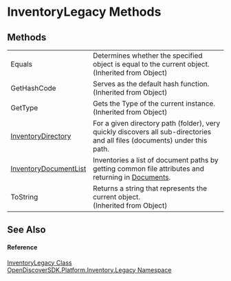 # InventoryLegacy Methods




## Methods
<table>
<tr>
<td>Equals</td>
<td>Determines whether the specified object is equal to the current object.<br />(Inherited from Object)</td></tr>
<tr>
<td>GetHashCode</td>
<td>Serves as the default hash function.<br />(Inherited from Object)</td></tr>
<tr>
<td>GetType</td>
<td>Gets the Type of the current instance.<br />(Inherited from Object)</td></tr>
<tr>
<td><a href="3b52998d-fe2f-2304-cc42-9c83578d32eb">InventoryDirectory</a></td>
<td>For a given directory path (folder), very quickly discovers all sub-directories and all files (documents) under this path.</td></tr>
<tr>
<td><a href="d1185d71-cea4-0db9-af8c-2b52cbf1bc8c">InventoryDocumentList</a></td>
<td>Inventories a list of document paths by getting common file attributes and returning in <a href="51e6cf98-0a95-a036-a37e-c22528bb14a9">Documents</a>.</td></tr>
<tr>
<td>ToString</td>
<td>Returns a string that represents the current object.<br />(Inherited from Object)</td></tr>
</table>

## See Also


#### Reference
<a href="bffc29c8-f28a-212e-f021-046799f1e6f7">InventoryLegacy Class</a>  
<a href="e5459cdf-81ae-8a45-ea1f-2ebf3a04dcc0">OpenDiscoverSDK.Platform.Inventory.Legacy Namespace</a>  
